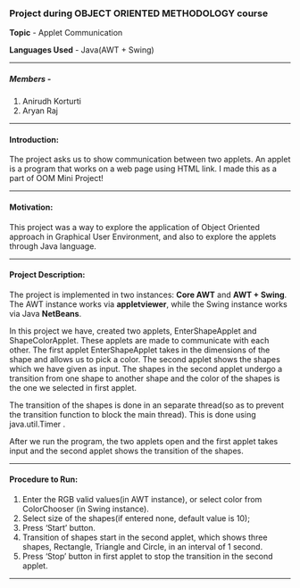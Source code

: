 ### Project during OBJECT ORIENTED METHODOLOGY course

**Topic** - Applet Communication		     

**Languages Used** - Java(AWT + Swing)

---

##### Members - 

1. Anirudh Korturti
2. Aryan Raj
___

#### Introduction:

The project asks us to show communication between two applets. An applet is a program that works on a web page using HTML link. I made this as a part of OOM Mini Project!
___

#### Motivation:

This project was a way to explore the application of Object Oriented approach in Graphical User Environment, and also to explore the applets through Java language.
___

#### Project Description:

The project is implemented in two instances: **Core AWT** and **AWT + Swing**.
The AWT instance works via **appletviewer**, while the Swing instance works via Java **NetBeans**.

In this project we have, created two applets, EnterShapeApplet and ShapeColorApplet.  These applets are made to communicate with each other.
The first applet EnterShapeApplet takes in the dimensions of the shape and allows us to pick a color. The second applet shows the shapes which we have given as input. The shapes in the second applet undergo a transition from one shape to another shape and the color of the shapes is the one we selected in first applet.

The transition of the shapes is done in an separate thread(so as to prevent the transition function to block the main thread). This is done using java.util.Timer .

After we run the program, the two applets open and the first applet takes input and the second applet shows the transition of the shapes.
___

#### Procedure to Run:

1. Enter the RGB valid values(in AWT instance), or select color from ColorChooser (in Swing instance).
2. Select size of the shapes(if entered none, default value is 10);
3. Press ‘Start’ button.
4. Transition of shapes start in the second applet, which shows three shapes, Rectangle, Triangle and Circle, in an interval of 1 second.
5. Press ‘Stop’ button in first applet to stop the transition in the second applet.


---
